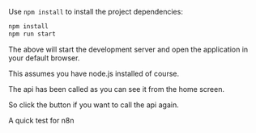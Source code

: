 

Use `npm install` to install the project dependencies:

```bash
npm install
npm run start
```
The above will start the development server and open the application in your default browser.

This assumes you have node.js installed of course.

The api has been called as you can see it from the home screen.

So click the button if you want to call the api again.

A quick test for n8n